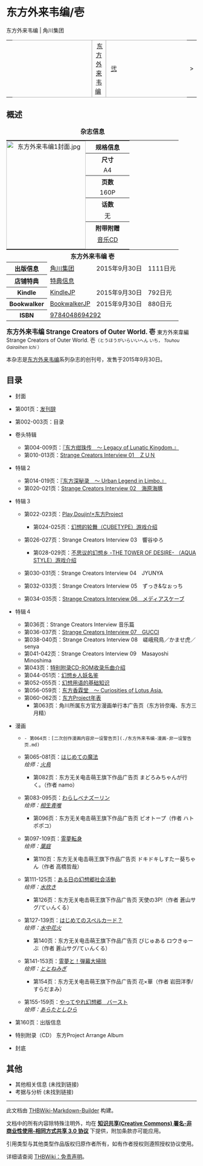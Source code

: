 # 东方外来韦编/壱

<!-- source html: G:\repos\THBWiki-Markdown-Builder\THBWikiMarkdown\Temp\main\4\4f\ns0%3A%E4%B8%9C%E6%96%B9%E5%A4%96%E6%9D%A5%E9%9F%A6%E7%BC%96%2F%E5%A3%B1.html -->

东方外来韦编 | 角川集团

<center>

<table>
<tbody><tr>
<td>
</td>
<td style="border-top: 1px solid #aaaaaa; border-bottom: 1px solid #aaaaaa; width: 50%; text-align: right">
</td>
<td style="text-align: center; border-left: 1px solid #aaaaaa; border-right: 1px solid #aaaaaa; border-top: 1px solid #aaaaaa; border-bottom: 1px solid #aaaaaa;">&#160;<a href="./东方外来韦编.md" title="东方外来韦编">东方外来韦编</a>&#160;
</td>
<td style="border-top: 1px solid #aaaaaa; border-bottom: 1px solid #aaaaaa; width: 50%; text-align: left">&#160;<a href="./东方外来韦编-弐.md" title="东方外来韦编/弐">弐</a>
</td>
<td>&gt;
</td></tr></tbody></table>

  
</center>

## 概述

<table><caption><b>杂志信息</b></caption>
<tbody><tr style="border-spacing: 0px;"><td colspan="4" style="text-align:center; padding: 0px;">
<table style="margin: 0px; padding: 0px;text-align:center !important;width:100%">
<tbody><tr><td rowspan="10" style="padding: 0px;">
<div class="floatnone"><a href="./文件-东方外来韦编1封面.jpg.md" class="image"><img alt="东方外来韦编1封面.jpg" src="https://upload.thwiki.cc/thumb/b/b0/%E4%B8%9C%E6%96%B9%E5%A4%96%E6%9D%A5%E9%9F%A6%E7%BC%961%E5%B0%81%E9%9D%A2.jpg/210px-%E4%B8%9C%E6%96%B9%E5%A4%96%E6%9D%A5%E9%9F%A6%E7%BC%961%E5%B0%81%E9%9D%A2.jpg" decoding="async" loading="lazy" width="210" height="286" srcset="https://upload.thwiki.cc/thumb/b/b0/%E4%B8%9C%E6%96%B9%E5%A4%96%E6%9D%A5%E9%9F%A6%E7%BC%961%E5%B0%81%E9%9D%A2.jpg/315px-%E4%B8%9C%E6%96%B9%E5%A4%96%E6%9D%A5%E9%9F%A6%E7%BC%961%E5%B0%81%E9%9D%A2.jpg 1.5x, https://upload.thwiki.cc/thumb/b/b0/%E4%B8%9C%E6%96%B9%E5%A4%96%E6%9D%A5%E9%9F%A6%E7%BC%961%E5%B0%81%E9%9D%A2.jpg/420px-%E4%B8%9C%E6%96%B9%E5%A4%96%E6%9D%A5%E9%9F%A6%E7%BC%961%E5%B0%81%E9%9D%A2.jpg 2x" data-file-width="735" data-file-height="1000"></a></div>
</td><th class="titleH1" style="width:100px" height="20">规格信息</th>
</tr><tr><th class="titleH2" height="20">尺寸</th></tr>
<tr><td height="20">A4</td></tr>
<tr><th class="titleH2" height="20">页数</th></tr>
<tr><td height="20">160P</td></tr>
<tr><th class="titleH2" height="20">话数</th></tr>
<tr><td height="20">无</td></tr>
<tr><th class="titleH2" height="20">附带附赠</th></tr>
<tr><td height="20"><a href="./东方外来韦编-壱-附属CD1.md" class="mw-redirect" title="东方外来韦编/壱/附属CD1">音乐CD</a></td></tr>
<tr><td></td></tr>
</tbody></table>
</td></tr><tr><th colspan="4" class="titleH1">东方外来韦编 壱</th></tr>
<tr><th scope="row" class="titleH2" width="60px">出版信息</th><td><a href="./角川集团.md" title="角川集团">角川集团</a></td><td>2015年9月30日</td><td>1111日元</td></tr><tr><th scope="row" class="titleH2"><b>店铺特典</b></th><td colspan="3"><a href="/%E4%B8%9C%E6%96%B9%E5%A4%96%E6%9D%A5%E9%9F%A6%E7%BC%96/%E5%A3%B1/%E7%89%B9%E5%85%B8#壱" title="东方外来韦编/壱/特典">特典信息</a></td></tr><tr><th scope="row" class="titleH2"><b>Kindle</b></th><td><a href="http://www.amazon.co.jp/dp/B015VR12NU" class="extiw" title="亚马逊:B015VR12NU">KindleJP</a></td><td>2015年9月30日</td><td>792日元</td></tr><tr><th scope="row" class="titleH2"><b>Bookwalker</b></th><td><a href="https://bookwalker.jp/de92db4b88-8f9b-437b-86a0-c5b494a284e2" class="extiw" title="bookwalker:de92db4b88-8f9b-437b-86a0-c5b494a284e2">BookwalkerJP</a></td><td>2015年9月30日</td><td>880日元</td></tr><tr><th scope="row" class="titleH2"><b>ISBN</b></th><td colspan="3"><a href="http://thwiki.cc/Special:BookSources/9784048694292" class="extiw" title="isbn:9784048694292">9784048694292</a></td></tr></tbody></table>


  
<big> **东方外来韦编 Strange Creators of Outer World. 壱** </big>
東方外來韋編 Strange Creators of Outer World. 壱<small>（とうほうがいらいいへん いち， *Touhou Gairaiihen Ichi* ）</small>  

本杂志是[东方外来韦编](./东方外来韦编.md)系列杂志的创刊号，发售于2015年9月30日。
  


## 目录
- 封面
- 第001页：[发刊辞](./东方外来韦编-壱-发刊辞.md)
- 第002-003页：目录
- 卷头特辑
  - 第004-009页：[『东方绀珠传　～ Legacy of Lunatic Kingdom.』](./东方外来韦编-壱-绀珠传特辑.md)
  - 第010-013页：[Strange Creators Interview 01　ＺＵＮ](./东方外来韦编-壱-绀珠传访谈.md)

- 特辑２
  - 第014-019页：[『东方深秘录　～ Urban Legend in Limbo.』](./东方外来韦编-壱-深秘录特辑.md)
  - 第020-021页：[Strange Creators Interview 02　海原海豚](./东方外来韦编-壱-深秘录访谈.md)

- 特辑３
  - 第022-023页：[Play,Doujin!×东方Project](./东方外来韦编-壱-Play,Doujin!×东方Project.md)
    - 第024-025页：[幻想的轮舞（CUBETYPE）游戏介绍](./东方外来韦编-壱-幻想的轮舞.md)

  - 第026-027页：Strange Creators Interview 03　響谷ゆろ
    - 第028-029页：[不思议的幻想乡 -THE TOWER OF DESIRE- （AQUA STYLE）游戏介绍](./东方外来韦编-壱-不思议的幻想乡.md)

  - 第030-031页：Strange Creators Interview 04　JYUNYA
  - 第032-033页：Strange Creators Interview 05　ずっき&amp;なぉっち
  - 第034-035页：[Strange Creators Interview 06　メディアスケーブ](./东方外来韦编-壱-Mediascape访谈.md)

- 特辑４
  - 第036页：Strange Creators Interview 音乐篇
  - 第036-037页：[Strange Creators Interview 07　GUCCI](./东方外来韦编-壱-SOUND_HOLIC访谈.md)
  - 第038-040页：Strange Creators Interview 08　嵯峨飛鳥／かませ虎／senya
  - 第041-042页：Strange Creators Interview 09　Masayoshi Minoshima
  - 第043页：[特别附录CD-ROM收录乐曲介绍](./东方外来韦编-壱-特别附录CD.md)
  - 第044-051页：[幻想乡人妖名鉴](./东方外来韦编-壱-幻想乡人妖名鉴.md)
  - 第052-055页：[幻想用语的基础知识](./东方外来韦编-壱-幻想用语的基础知识.md)
  - 第056-059页：[东方香霖堂　～ Curiosities of Lotus Asia.](./东方香霖堂-东方外来韦编第1话.md)
  - 第060-062页：[东方Project年表](./东方外来韦编-壱-东方Project年表.md)
    - 第063页：角川所属东方官方漫画单行本广告页（东方铃奈庵、东方三月精）


- 漫画
  -     - 第064页：[二次创作漫画内容非一设警告页](./东方外来韦编-漫画-非一设警告页.md)

  - 第065-081页：[はじめての魔法](http://bbs.nyasama.com/forum.php?mod=viewthread&amp;tid=55109)  
 *绘师：[火鳥](./火鳥.md)* 
    - 第082页：东方无关电击萌王旗下作品广告页 まどろみちゃんが行く。（作者 namo）

  - 第083-095页：[わらしべナズーリン](http://bbs.nyasama.com/forum.php?mod=viewthread&amp;tid=55362)  
 *绘师：[相生青唯](./相生青唯.md)* 
    - 第096页：东方无关电击萌王旗下作品广告页 ビオトープ（作者 ハトポポコ）

  - 第097-109页：[霊夢転身](http://bbs.nyasama.com/forum.php?mod=viewthread&amp;tid=55859)  
 *绘师：[葉庭](./葉庭.md)* 
    - 第110页：东方无关电击萌王旗下作品广告页 ドキドキしすたー葵ちゃん（作者 高橋哲哉）

  - 第111-125页：[ある日の幻想郷社会活動](http://bbs.nyasama.com/forum.php?mod=viewthread&amp;tid=55118)  
 *绘师：[水炊き](./水炊き.md)* 
    - 第126页：东方无关电击萌王旗下作品广告页 天使の3P!（作者 蒼山サグ/てぃんくる）

  - 第127-139页：[はじめてのスペルカード？](http://bbs.nyasama.com/forum.php?mod=viewthread&amp;tid=56030)  
 *绘师：[水中花火](./水中花火.md)* 
    - 第140页：东方无关电击萌王旗下作品广告页 びじゅある ロウきゅーぶ（作者 蒼山サグ/てぃんくる）

  - 第141-153页：[霊夢と！弾幕大掃除](http://bbs.nyasama.com/forum.php?mod=viewthread&amp;tid=55184)  
 *绘师：[ととねみぎ](./ととねみぎ.md)* 
    - 第154页：东方无关电击萌王旗下作品广告页 花×華（作者 岩田洋季/すらだまみ）

  - 第155-159页：[やってやれ幻想郷　バースト](http://bbs.nyasama.com/forum.php?mod=viewthread&amp;tid=58968)  
 *绘师：[あらたとしひら](./あらたとしひら.md)* 

- 第160页：出版信息
- 特别附录（CD） 东方Project Arrange Album
- 封底


## 其他
- 其他相关信息 (未找到链接)
- 考据与分析 (未找到链接)





---

此文档由 [THBWiki-Markdown-Builder](https://github.com/Delsin-Yu/THBWiki-Markdown-Builder) 构建。

文档中的所有内容除特殊注明外，均在 [**知识共享(Creative Commons) 署名-非商业性使用-相同方式共享 3.0 协议**](https://creativecommons.org/licenses/by-sa/3.0/deed.zh-hans) 下提供，附加条款亦可能应用。

引用类型与其他类型作品版权归原作者所有，如有作者授权则遵照授权协议使用。

详细请查阅 [THBWiki：免责声明](https://thbwiki.cc/THBWiki:%E5%85%8D%E8%B4%A3%E5%A3%B0%E6%98%8E)。

